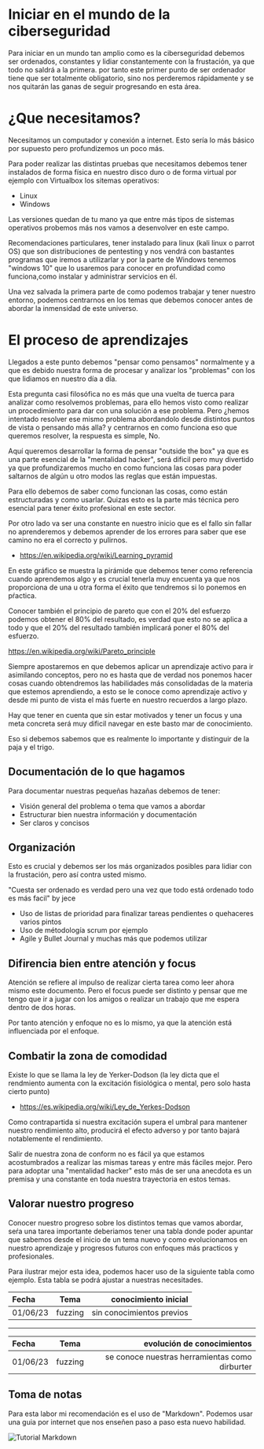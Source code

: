# Iniciar en el mundo de la ciberseguridad
Para iniciar en un mundo tan amplio como es la ciberseguridad debemos ser ordenados, constantes y  lidiar constantemente con la frustación, ya que todo no saldrá a la primera. por tanto este primer punto de ser ordenador tiene que ser totalmente obligatorio, sino nos perderemos rápidamente y se nos quitarán las ganas de seguir progresando en esta área.

# ¿Que necesitamos?
Necesitamos un computador y conexión a internet. Esto sería lo más básico por supuesto pero profundizemos un poco más.

Para poder realizar las distintas pruebas que necesitamos debemos tener instalados de forma física en nuestro disco duro o de forma virtual  por ejemplo con Virtualbox los sitemas operativos:

* Linux
* Windows

Las versiones quedan de tu mano ya que entre más tipos de sistemas operativos probemos más nos vamos a desenvolver  en este campo.

Recomendaciones particulares, tener instalado  para linux (kali linux o parrot OS) que son distribuciones de pentesting y nos vendrá con bastantes programas que iremos a utilizarlar y por la parte de Windows tenemos "windows 10" que lo usaremos para conocer en profundidad como funciona,como instalar y administrar servicios en él.

Una vez salvada la primera parte de como podemos trabajar y tener nuestro entorno, podemos centrarnos en los temas que debemos conocer antes de abordar la inmensidad de este universo.

# El proceso de aprendizajes

Llegados a este punto debemos "pensar como pensamos" normalmente y a que es debido nuestra forma de procesar y analizar los "problemas" con los que lidiamos en nuestro día a día.

Esta pregunta casi filosófica no es más que una vuelta de tuerca para analizar como resolvemos problemas, para ello hemos visto como realizar un procedimiento para dar con una solución a ese problema. Pero ¿hemos intentado resolver ese mismo problema abordandolo desde distintos puntos de vista o pensando más  alla? y centrarnos en como funciona eso que queremos resolver, la respuesta es simple, No.

Aquí queremos desarrollar la forma de pensar "outside the box" ya que es una parte esencial de la "mentalidad hacker", será dificil pero muy divertido ya que profundizaremos mucho en como funciona las cosas para poder saltarnos de algún u otro modos las reglas que están impuestas.

Para ello debemos de saber como funcionan las cosas, como están estructuradas y como usarlar. Quizas esto es la parte más técnica pero esencial para tener éxito profesional en este sector.

Por otro lado va ser una constante en nuestro inicio que es el fallo sin fallar no aprenderemos y debemos aprender de los errores para saber que ese camino no era el correcto y pulirnos.



 * https://en.wikipedia.org/wiki/Learning_pyramid

 En este gráfico se muestra la pirámide que debemos tener como referencia cuando aprendemos algo y es crucial tenerla muy encuenta ya que nos proporciona de una u otra forma el éxito que tendremos si lo ponemos en pŕactica.

 Conocer también el principio de pareto que con el 20% del esfuerzo podemos obtener el 80% del resultado, es verdad que esto no se aplica a todo y que el 20% del resultado también implicará poner el 80% del esfuerzo.

 https://en.wikipedia.org/wiki/Pareto_principle


Siempre apostaremos en que debemos aplicar un aprendizaje activo para ir asimilando conceptos, pero no es hasta que de verdad nos ponemos hacer cosas cuando obtendremos las habilidades más consolidadas de la materia que estemos aprendiendo, a esto se le conoce como aprendizaje activo y desde mi punto de vista el más fuerte en nuestro recuerdos a largo plazo.



Hay que tener en cuenta que sin estar motivados y tener un focus y una meta concreta será muy dificil navegar en este basto mar de conocimiento.

Eso si debemos sabemos que es realmente lo importante y distinguir de la paja y el trigo.


## Documentación de lo que hagamos

Para documentar nuestras pequeñas hazañas debemos de tener:

* Visión general del problema o tema que vamos a abordar
* Estructurar bien nuestra información y documentación
* Ser claros y concisos


## Organización 

Esto es crucial y debemos ser los más organizados posibles para lidiar con la frustación, pero así contra usted mismo.

"Cuesta ser ordenado es verdad pero una vez que todo está ordenado todo es más facil" by jece

* Uso de listas de prioridad para finalizar tareas pendientes o quehaceres varios pintos
* Uso de métodología scrum por ejemplo
* Agile y Bullet Journal y muchas más que podemos utilizar


## Difirencia bien entre atención y focus

Atención se refiere al impulso de realizar cierta tarea como leer ahora mismo este documento. Pero el focus puede ser distinto y pensar que me tengo que ir a jugar con los amigos o realizar un trabajo que me espera dentro de dos horas.

Por tanto atención y enfoque no es lo mismo, ya que la atención está influenciada por el enfoque.


## Combatir la zona de comodidad

Existe lo que se llama la ley de Yerker-Dodson (la ley dicta que el rendmiento aumenta con la excitación fisiológica o mental, pero solo hasta cierto punto)

* https://es.wikipedia.org/wiki/Ley_de_Yerkes-Dodson

Como contrapartida si nuestra excitación supera el umbral para mantener nuestro rendimiento alto, producirá el efecto adverso y por tanto bajará notablemente el rendimiento.


Salir de nuestra zona de conform no es fácil ya que estamos acostumbrados a realizar las mismas tareas y entre más fáciles mejor. Pero para adoptar una "mentalidad hacker" esto más de ser una anecdota es un premisa y una constante en toda nuestra trayectoria en estos temas.

## Valorar nuestro progreso

Conocer nuestro progreso sobre los distintos temas que vamos abordar, seŕa una tarea importante deberiamos tener una tabla donde poder apuntar que sabemos
desde el inicio de un tema nuevo y como evolucionamos en nuestro aprendizaje y progresos futuros con enfoques más practicos y profesionales.

Para ilustrar mejor esta idea, podemos hacer uso de la siguiente tabla como ejemplo. Esta tabla se podrá ajustar a nuestras necesitades.

|Fecha| Tema | conocimiento inicial| 
| :-- | :--: | --: |
| 01/06/23 | fuzzing | sin conocimientos previos |

---

|Fecha| Tema | evolución de conocimientos| 
| :-- | :--: | --: |
| 01/06/23 | fuzzing | se conoce nuestras herramientas como dirburter |


## Toma de notas

Para esta labor mi recomendación es el uso de "Markdown". Podemos usar una guia por internet que nos enseñen paso a paso esta nuevo habilidad.

![Tutorial Markdown](https://geekland.eu/aprender-markdown-en-minutos/ "esto es un tutorial para aprender Markdown")
